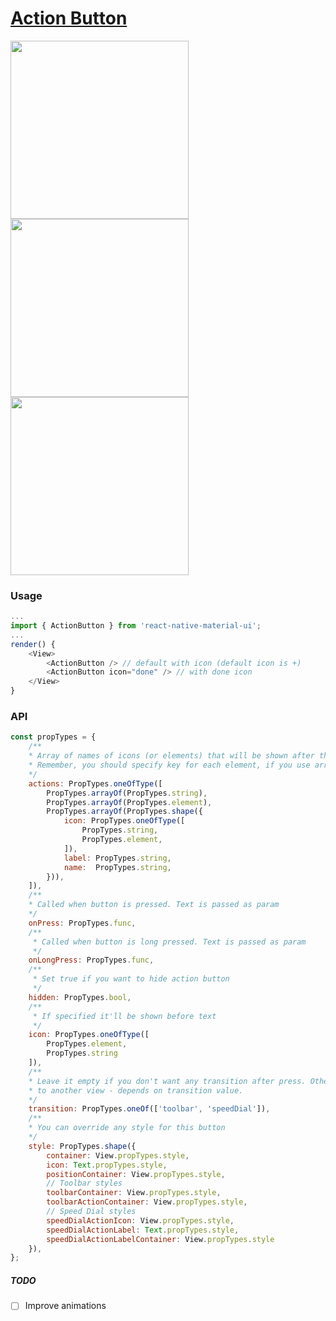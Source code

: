 # [Action Button](https://material.google.com/components/buttons-floating-action-button.html)
<img src="https://raw.githubusercontent.com/xotahal/react-native-material-ui-demo-app/master/resources/action-button-labels.gif" width="285">
<img src="https://raw.githubusercontent.com/xotahal/react-native-material-ui-demo-app/master/resources/fab-to-toolbar-1.gif" width="285">
<img src="https://raw.githubusercontent.com/xotahal/react-native-material-ui-demo-app/master/resources/bottom-navigation-anim.gif" width="285">


### Usage

```js
...
import { ActionButton } from 'react-native-material-ui';
...
render() {
    <View>
        <ActionButton /> // default with icon (default icon is +)
        <ActionButton icon="done" /> // with done icon
    </View>
}
```
### API
```js
const propTypes = {
    /**
    * Array of names of icons (or elements) that will be shown after the main button is pressed
    * Remember, you should specify key for each element, if you use array of elements
    */
    actions: PropTypes.oneOfType([
        PropTypes.arrayOf(PropTypes.string),
        PropTypes.arrayOf(PropTypes.element),
        PropTypes.arrayOf(PropTypes.shape({
            icon: PropTypes.oneOfType([
                PropTypes.string,
                PropTypes.element,
            ]),
            label: PropTypes.string,
            name:  PropTypes.string,
        })),
    ]),
    /**
    * Called when button is pressed. Text is passed as param
    */
    onPress: PropTypes.func,
    /**
     * Called when button is long pressed. Text is passed as param
     */
    onLongPress: PropTypes.func,
    /**
     * Set true if you want to hide action button
     */
    hidden: PropTypes.bool,
    /**
     * If specified it'll be shown before text
     */
    icon: PropTypes.oneOfType([
        PropTypes.element,
        PropTypes.string
    ]),
    /**
    * Leave it empty if you don't want any transition after press. Otherwise, it will be transformed
    * to another view - depends on transition value.
    */
    transition: PropTypes.oneOf(['toolbar', 'speedDial']),
    /**
    * You can override any style for this button
    */
    style: PropTypes.shape({
        container: View.propTypes.style,
        icon: Text.propTypes.style,
        positionContainer: View.propTypes.style,
        // Toolbar styles
        toolbarContainer: View.propTypes.style,
        toolbarActionContainer: View.propTypes.style,
        // Speed Dial styles
        speedDialActionIcon: View.propTypes.style,
        speedDialActionLabel: Text.propTypes.style,
        speedDialActionLabelContainer: View.propTypes.style
    }),
};
```

##### TODO
- [ ] Improve animations
